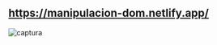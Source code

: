 ## https://manipulacion-dom.netlify.app/

![captura](https://github.com/pedro-donoso/manipulacion-dom/assets/68760595/033e8614-252b-4577-9459-d24269b1ebaf)

